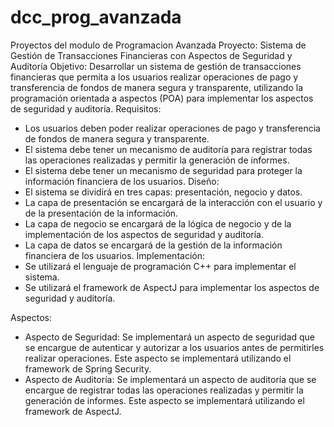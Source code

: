 # dcc_prog_avanzada
Proyectos del modulo de Programacion Avanzada
Proyecto: Sistema de Gestión de Transacciones Financieras con Aspectos de Seguridad y Auditoría
Objetivo: Desarrollar un sistema de gestión de transacciones financieras que permita a los usuarios realizar operaciones de pago y transferencia de fondos de manera segura y transparente, utilizando la programación orientada a aspectos (POA) para implementar los aspectos de seguridad y auditoría.
Requisitos:
- Los usuarios deben poder realizar operaciones de pago y transferencia de fondos de manera segura y transparente.
- El sistema debe tener un mecanismo de auditoría para registrar todas las operaciones realizadas y permitir la generación de informes.
- El sistema debe tener un mecanismo de seguridad para proteger la información financiera de los usuarios.
Diseño:
- El sistema se dividirá en tres capas: presentación, negocio y datos.
- La capa de presentación se encargará de la interacción con el usuario y de la presentación de la información.
- La capa de negocio se encargará de la lógica de negocio y de la implementación de los aspectos de seguridad y auditoría.
- La capa de datos se encargará de la gestión de la información financiera de los usuarios.
Implementación:
- Se utilizará el lenguaje de programación C++ para implementar el sistema.
- Se utilizará el framework de AspectJ para implementar los aspectos de seguridad y auditoría.

Aspectos:
- Aspecto de Seguridad: Se implementará un aspecto de seguridad que se encargue de autenticar y autorizar a los usuarios antes de permitirles realizar operaciones. Este aspecto se implementará utilizando el framework de Spring Security.
- Aspecto de Auditoría: Se implementará un aspecto de auditoría que se encargue de registrar todas las operaciones realizadas y permitir la generación de informes. Este aspecto se implementará utilizando el framework de AspectJ.

